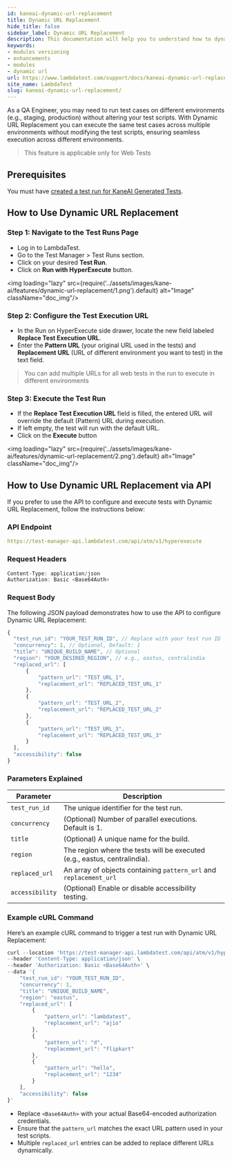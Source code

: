 ```yaml
---
id: kaneai-dynamic-url-replacement
title: Dynamic URL Replacement
hide_title: false
sidebar_label: Dynamic URL Replacement
description: This documentation will help you to understand how to dynamically update your URL during the KaneAI testing
keywords:
- modules versioning
- enhancements
- modules
- dynamic url
url: https://www.lambdatest.com/support/docs/kaneai-dynamic-url-replacement/
site_name: LambdaTest
slug: kaneai-dynamic-url-replacement/
---
```


<script type="application/ld+json"
      dangerouslySetInnerHTML={{ __html: JSON.stringify({
       "@context": "https://schema.org",
        "@type": "BreadcrumbList",
        "itemListElement": [{
          "@type": "ListItem",
          "position": 1,
          "name": "Home",
          "item": "https://www.lambdatest.com"
        },{
          "@type": "ListItem",
          "position": 2,
          "name": "Support",
          "item": "https://www.lambdatest.com/support/docs/"
        },{
          "@type": "ListItem",
          "position": 3,
          "name": "Dynamic URL",
          "item": "https://www.lambdatest.com/support/docs/kaneai-dynamic-url-replacement/"
        }]
      })
    }}
></script>
As a QA Engineer, you may need to run test cases on different environments (e.g., staging, production) without altering your test scripts. With Dynamic URL Replacement you can execute the same test cases across multiple environments without modifying the test scripts, ensuring seamless execution across different environments.

> This feature is applicable only for Web Tests

## Prerequisites
You must have [created a test run for KaneAI Generated Tests](/support/docs/kaneai-hyperexecute-test-run-execution/).

## How to Use Dynamic URL Replacement

### Step 1: Navigate to the Test Runs Page
- Log in to LambdaTest.
- Go to the Test Manager > Test Runs section.
- Click on your desired **Test Run**.
- Click on **Run with HyperExecute** button.

<img loading="lazy" src={require('../assets/images/kane-ai/features/dynamic-url-replacement/1.png').default} alt="Image" className="doc_img"/>

### Step 2: Configure the Test Execution URL
- In the Run on HyperExecute side drawer, locate the new field labeled **Replace Test Execution URL**.
- Enter the **Pattern URL** (your original URL used in the tests) and **Replacement URL** (URL of different environment you want to test) in the text field.

> You can add multiple URLs for all web tests in the run to execute in different environments

### Step 3: Execute the Test Run
- If the **Replace Test Execution URL** field is filled, the entered URL will override the default (Pattern) URL during execution.
- If left empty, the test will run with the default URL.
- Click on the **Execute** button

<img loading="lazy" src={require('../assets/images/kane-ai/features/dynamic-url-replacement/2.png').default} alt="Image" className="doc_img"/>

## How to Use Dynamic URL Replacement via API
If you prefer to use the API to configure and execute tests with Dynamic URL Replacement, follow the instructions below:

### API Endpoint
```yaml title="POST request"
https://test-manager-api.lambdatest.com/api/atm/v1/hyperexecute
```

### Request Headers
```javascript
Content-Type: application/json
Authorization: Basic <Base64Auth>
```

### Request Body
The following JSON payload demonstrates how to use the API to configure Dynamic URL Replacement:

```javascript
{
  "test_run_id": "YOUR_TEST_RUN_ID", // Replace with your test run ID
  "concurrency": 1, // Optional, Default: 1
  "title": "UNIQUE_BUILD_NAME", // Optional
  "region": "YOUR_DESIRED_REGION", // e.g., eastus, centralindia
  "replaced_url": [
      {
          "pattern_url": "TEST_URL_1",
          "replacement_url": "REPLACED_TEST_URL_1"
      },
      {
          "pattern_url": "TEST_URL_2",
          "replacement_url": "REPLACED_TEST_URL_2"
      },
      {
          "pattern_url": "TEST_URL_3",
          "replacement_url": "REPLACED_TEST_URL_3"
      }
  ],
  "accessibility": false
}
```

### Parameters Explained
| Parameter | Description |
|-----------|-------------|
| `test_run_id` | The unique identifier for the test run. |
| `concurrency` | (Optional) Number of parallel executions. Default is 1. |
| `title` | (Optional) A unique name for the build. |
| `region` | The region where the tests will be executed (e.g., eastus, centralindia). |
| `replaced_url` |  An array of objects containing `pattern_url` and `replacement_url` |
| `accessibility` | (Optional) Enable or disable accessibility testing. |

### Example cURL Command
Here’s an example cURL command to trigger a test run with Dynamic URL Replacement:

```javascript
curl --location 'https://test-manager-api.lambdatest.com/api/atm/v1/hyperexecute' \
--header 'Content-Type: application/json' \
--header 'Authorization: Basic <Base64Auth>' \
--data '{
    "test_run_id": "YOUR_TEST_RUN_ID", 
    "concurrency": 1, 
    "title": "UNIQUE_BUILD_NAME", 
    "region": "eastus", 
    "replaced_url": [
        {
            "pattern_url": "lambdatest",
            "replacement_url": "ajio"
        },
        {
            "pattern_url": "d",
            "replacement_url": "flipkart"
        },
        {
            "pattern_url": "hello",
            "replacement_url": "1234"
        }
    ],
    "accessibility": false
}'
```

- Replace `<Base64Auth>` with your actual Base64-encoded authorization credentials.
- Ensure that the `pattern_url` matches the exact URL pattern used in your test scripts.
- Multiple `replaced_url` entries can be added to replace different URLs dynamically.